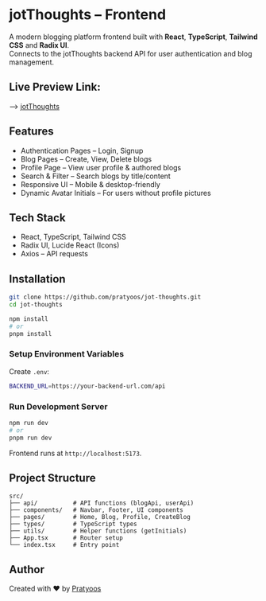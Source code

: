 
# jotThoughts – Frontend

A modern blogging platform frontend built with **React**, **TypeScript**, **Tailwind CSS** and **Radix UI**.  
Connects to the jotThoughts backend API for user authentication and blog management.

## Live Preview Link:
--> [jotThoughts](https://jot-thoughts.vercel.app/)

## Features

- Authentication Pages – Login, Signup
- Blog Pages – Create, View, Delete blogs
- Profile Page – View user profile & authored blogs
- Search & Filter – Search blogs by title/content
- Responsive UI – Mobile & desktop-friendly
- Dynamic Avatar Initials – For users without profile pictures

## Tech Stack

- React, TypeScript, Tailwind CSS
- Radix UI, Lucide React (Icons)
- Axios – API requests

## Installation

```bash
git clone https://github.com/pratyoos/jot-thoughts.git
cd jot-thoughts

npm install
# or
pnpm install
```

### Setup Environment Variables
Create `.env`:
```bash
BACKEND_URL=https://your-backend-url.com/api
```

### Run Development Server
```bash
npm run dev
# or
pnpm run dev
```
Frontend runs at `http://localhost:5173`.

## Project Structure

```
src/
├── api/          # API functions (blogApi, userApi)
├── components/   # Navbar, Footer, UI components
├── pages/        # Home, Blog, Profile, CreateBlog
├── types/        # TypeScript types
├── utils/        # Helper functions (getInitials)
├── App.tsx       # Router setup
└── index.tsx     # Entry point
```

## Author

Created with ❤️ by [Pratyoos](https://github.com/pratyoos)